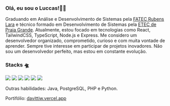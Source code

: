 ### Olá, eu sou o Luccas!👋🏻
Graduando em Análise e Desenvolvimento de Sistemas pela [FATEC Rubens Lara](https://fatecrl.edu.br/) e técnico formado em Desenvolvimento de Sistemas pela [ETEC de Praia Grande](https://www.etecpg.com.br/). Atualmente, estou focado em tecnologias como React, TailwindCSS, TypeScript, Node.js e Express.
Me considero um desenvolvedor organizado, comprometido, curioso e com muita vontade de aprender. Sempre tive interesse em participar de projetos inovadores. Não sou um desenvolvedor perfeito, mas estou em constante evolução.

### Stacks 🛸
<p align="left">
<img src="https://img.shields.io/badge/React-61DAFB?style=for-the-badge&logo=react&logoColor=508BBF&color=000" />
<img src="https://img.shields.io/badge/Tailwind-38B2AC?style=for-the-badge&logo=tailwindcss&logoColor=508BBF&color=000" />
<img src="https://img.shields.io/badge/TypeScript-3178C6?style=for-the-badge&logo=typescript&logoColor=508BBF&color=000" />
<img src="https://img.shields.io/badge/Node.js-339933?style=for-the-badge&logo=node.js&logoColor=508BBF&color=000" />
<img src="https://img.shields.io/badge/MySQL-00758F?style=for-the-badge&logo=mysql&logoColor=508BBF&color=000" />
<img src="https://img.shields.io/badge/Git-F05032?style=for-the-badge&logo=git&logoColor=508BBF&color=000" />
</p>

Outras habilidades: Java, PostgreSQL, PHP e Python.

Portifólio: [davittiw.vercel.app](https://davittiw.vercel.app/)
